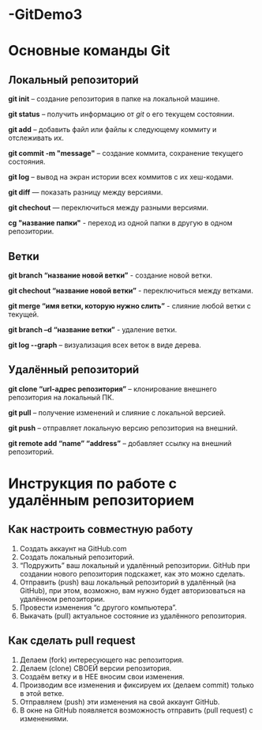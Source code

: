 # -GitDemo3

# Основные команды Git

## Локальный репозиторий

**git init** – создание репозитория в папке на локальной машине.

**git status** – получить информацию от *git* о его текущем состоянии.

**git add** – добавить файл или файлы к следующему коммиту и отслеживать их.

**git commit -m "message"** – создание коммита, сохранение текущего состояния.

**git log** – вывод на экран истории всех коммитов с их хеш-кодами.

**git diff** — показать разницу между версиями.

**git chechout** — переключиться между разными версиями.

**cg "название папки"** - переход из одной папки в другую в одном репозитории.

## Ветки

**git branch “название новой ветки”** - создание новой ветки.

**git chechout “название новой ветки”** - переключиться между ветками.

**git merge “имя ветки, которую нужно слить”** - слияние любой ветки с текущей.

**git branch –d “название ветки”** - удаление ветки.

**git log --graph** – визуализация всех веток в виде дерева.

## Удалённый репозиторий

**git clone “url-адрес репозитория”** – клонирование внешнего репозитория на  локальный ПК.

**git pull** – получение изменений и слияние с локальной версией.

**git push** – отправляет локальную версию репозитория на внешний.

**git remote add “name” “address”** – добавляет ссылку на внешний репозиторий.

# Инструкция по работе с удалённым репозиторием

## Как настроить совместную работу

1. Создать аккаунт на GitHub.com
2. Создать локальный репозиторий.
3. “Подружить” ваш локальный и удалённый репозитории. GitHub при создании нового репозитория подскажет, как это можно сделать.
4. Отправить (push) ваш локальный репозиторий в удалённый (на GitHub), при этом, возможно, вам нужно будет авторизоваться на удалённом репозитории.
5. Провести изменения “с другого компьютера”.
6. Выкачать (pull) актуальное состояние из удалённого репозитория.

## Как сделать **pull request**

1. Делаем (fork) интересующего нас репозитория.
2. Делаем (clone) СВОЕЙ версии репозитория.
3. Создаём ветку и в НЕЕ вносим свои изменения.
4. Производим все изменения и фиксируем их (делаем commit) только в этой ветке.
5. Отправляем (push) эти изменения на свой аккаунт GitHub.
6. В окне на GitHub появляется возможность отправить (pull request) с изменениями.
